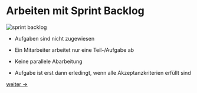 # Arbeiten mit Sprint Backlog

![sprint backlog](https://cdn3.vectorstock.com/i/1000x1000/23/97/scrum-task-board-with-sticky-notes-for-agile-vector-21042397.jpg)

- Aufgaben sind nicht zugewiesen

- Ein Mitarbeiter arbeitet nur eine Teil-/Aufgabe ab

- Keine parallele Abarbeitung

- Aufgabe ist erst dann erledingt, wenn alle Akzeptanzkriterien erfüllt sind

[weiter ->](15-3_daily-scrum.md)